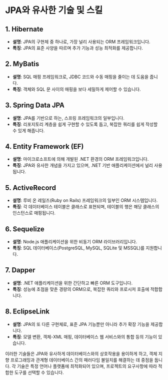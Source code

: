 # JPA와 유사한 기술 및 스킬

## 1. Hibernate
- **설명**: JPA의 구현체 중 하나로, 가장 널리 사용되는 ORM 프레임워크입니다.
- **특징**: JPA의 표준 사양을 따르며 추가 기능과 성능 최적화를 제공합니다.

## 2. MyBatis
- **설명**: SQL 매핑 프레임워크로, JDBC 코드와 수동 매핑을 줄이는 데 도움을 줍니다.
- **특징**: 객체와 SQL 문 사이의 매핑을 보다 세밀하게 제어할 수 있습니다.

## 3. Spring Data JPA
- **설명**: JPA를 기반으로 하는, 스프링 프레임워크의 일부입니다.
- **특징**: 리포지토리 계층을 쉽게 구현할 수 있도록 돕고, 복잡한 쿼리를 쉽게 작성할 수 있게 해줍니다.

## 4. Entity Framework (EF)
- **설명**: 마이크로소프트에 의해 개발된 .NET 환경의 ORM 프레임워크입니다.
- **특징**: JPA와 유사한 개념을 가지고 있으며, .NET 기반 애플리케이션에서 널리 사용됩니다.

## 5. ActiveRecord
- **설명**: 루비 온 레일즈(Ruby on Rails) 프레임워크의 일부인 ORM 시스템입니다.
- **특징**: 각 데이터베이스 테이블은 클래스로 표현되며, 테이블의 행은 해당 클래스의 인스턴스로 매핑됩니다.

## 6. Sequelize
- **설명**: Node.js 애플리케이션을 위한 비동기 ORM 라이브러리입니다.
- **특징**: SQL 데이터베이스(PostgreSQL, MySQL, SQLite 및 MSSQL)를 지원합니다.

## 7. Dapper
- **설명**: .NET 애플리케이션을 위한 간단하고 빠른 ORM 도구입니다.
- **특징**: 성능에 초점을 맞춘 경량의 ORM으로, 복잡한 쿼리와 프로시저 호출에 적합합니다.

## 8. EclipseLink
- **설명**: JPA의 또 다른 구현체로, 표준 JPA 기능뿐만 아니라 추가 확장 기능을 제공합니다.
- **특징**: 모델 변환, 객체-XML 매핑, 데이터베이스 웹 서비스와의 통합 등의 기능이 있습니다.

이러한 기술들은 JPA와 유사하게 데이터베이스와의 상호작용을 용이하게 하고, 객체 지향 프로그래밍과 관계형 데이터베이스 간의 패러다임 불일치를 해결하는 데 중점을 둡니다. 각 기술은 특정 언어나 플랫폼에 최적화되어 있으며, 프로젝트의 요구사항에 따라 적합한 도구를 선택할 수 있습니다.

